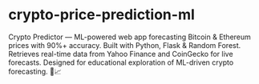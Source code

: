 # crypto-price-prediction-ml
Crypto Predictor — ML-powered web app forecasting Bitcoin &amp; Ethereum prices with 90%+ accuracy. Built with Python, Flask &amp; Random Forest. Retrieves real-time data from Yahoo Finance and CoinGecko for live forecasts. Designed for educational exploration of ML-driven crypto forecasting. 🚀📈
